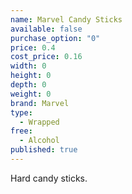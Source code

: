 ```yaml
---
name: Marvel Candy Sticks
available: false
purchase_option: "0"
price: 0.4
cost_price: 0.16
width: 0
height: 0
depth: 0
weight: 0
brand: Marvel
type: 
  - Wrapped
free: 
  - Alcohol
published: true
---
```

Hard candy sticks.